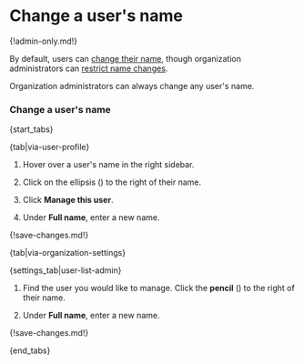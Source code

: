 # Change a user's name

{!admin-only.md!}

By default, users can [change their name](/help/change-your-name), though
organization administrators can
[restrict name changes](/help/restrict-name-and-email-changes).

Organization administrators can always change any user's name.

### Change a user's name

{start_tabs}

{tab|via-user-profile}

1. Hover over a user's name in the right sidebar.

1. Click on the ellipsis (<i class="zulip-icon feniks chat-icon-ellipsis-v-solid"></i>)
   to the right of their name.

1. Click **Manage this user**.

1. Under **Full name**, enter a new name.

{!save-changes.md!}

{tab|via-organization-settings}

{settings_tab|user-list-admin}

1. Find the user you would like to manage. Click the **pencil**
   (<i class="fa fa-pencil"></i>) to the right of their name.

1. Under **Full name**, enter a new name.

{!save-changes.md!}

{end_tabs}

